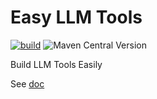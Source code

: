 # Easy LLM Tools

[![build](https://github.com/JavaAIDev/easy-llm-tools/actions/workflows/build.yaml/badge.svg)](https://github.com/JavaAIDev/easy-llm-tools/actions/workflows/build.yaml)
![Maven Central Version](https://img.shields.io/maven-central/v/com.javaaidev.easyllmtools/llm-tool-spec)

Build LLM Tools Easily

See [doc](https://javaaidev.com/docs/easy-llm-tools/intro/)